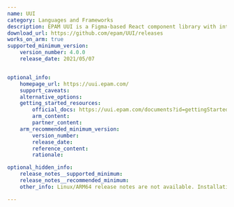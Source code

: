 ```yaml
---
name: UUI
category: Languages and Frameworks
description: EPAM UUI is a Figma-based React component library with integrated tools like Plate.js for rich text editing, offering solutions for forms, tables, and common subsystems. It provides extensive support, including examples, demos, and turn-key project initiation.
download_url: https://github.com/epam/UUI/releases
works_on_arm: true
supported_minimum_version:
    version_number: 4.0.0
    release_date: 2021/05/07


optional_info:
    homepage_url: https://uui.epam.com/
    support_caveats:
    alternative_options:
    getting_started_resources:
        official_docs: https://uui.epam.com/documents?id=gettingStarted
        arm_content:
        partner_content:
    arm_recommended_minimum_version:
        version_number:
        release_date:
        reference_content:
        rationale:

optional_hidden_info:
    release_notes__supported_minimum:
    release_notes__recommended_minimum:
    other_info: Linux/ARM64 release notes are not available. Installation and testing were done using released tar files.

---
```

